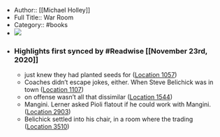 - Author:: [[Michael Holley]]
- Full Title:: War Room
- Category:: #books
- ![](https://images-na.ssl-images-amazon.com/images/I/51MZCaDtFNL._SL200_.jpg)
- ### Highlights first synced by #Readwise [[November 23rd, 2020]]
    - just knew they had planted seeds for ([Location 1057](https://readwise.io/to_kindle?action=open&asin=B004W2ZOIK&location=1057))
    - Coaches didn’t escape jokes, either. When Steve Belichick was in town ([Location 1107](https://readwise.io/to_kindle?action=open&asin=B004W2ZOIK&location=1107))
    - on offense wasn’t all that dissimilar ([Location 1544](https://readwise.io/to_kindle?action=open&asin=B004W2ZOIK&location=1544))
    - Mangini. Lerner asked Pioli flatout if he could work with Mangini. ([Location 2903](https://readwise.io/to_kindle?action=open&asin=B004W2ZOIK&location=2903))
    - Belichick settled into his chair, in a room where the trading ([Location 3510](https://readwise.io/to_kindle?action=open&asin=B004W2ZOIK&location=3510))
